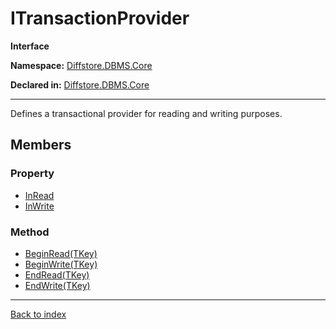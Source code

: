 # ITransactionProvider<TKey>

**Interface**

**Namespace:** [Diffstore.DBMS.Core](Diffstore.DBMS.Core.md)

**Declared in:** [Diffstore.DBMS.Core](Diffstore.DBMS.Core.md)

------



Defines a transactional provider for reading and writing purposes.


## Members

### Property
* [InRead](Diffstore.DBMS.Core.ITransactionProvider{TKey}.InRead.md)
* [InWrite](Diffstore.DBMS.Core.ITransactionProvider{TKey}.InWrite.md)

### Method
* [BeginRead(TKey)](Diffstore.DBMS.Core.ITransactionProvider{TKey}.BeginRead(TKey).md)
* [BeginWrite(TKey)](Diffstore.DBMS.Core.ITransactionProvider{TKey}.BeginWrite(TKey).md)
* [EndRead(TKey)](Diffstore.DBMS.Core.ITransactionProvider{TKey}.EndRead(TKey).md)
* [EndWrite(TKey)](Diffstore.DBMS.Core.ITransactionProvider{TKey}.EndWrite(TKey).md)

------

[Back to index](index.md)